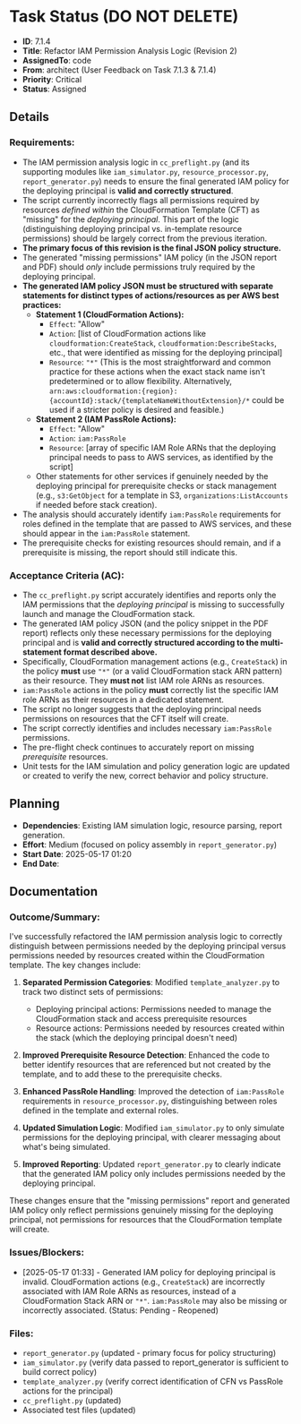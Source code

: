 # Task Status (DO NOT DELETE)
- **ID**: 7.1.4
- **Title**: Refactor IAM Permission Analysis Logic (Revision 2)
- **AssignedTo**: code
- **From**: architect (User Feedback on Task 7.1.3 & 7.1.4)
- **Priority**: Critical
- **Status**: Assigned
## Details
### Requirements:
- The IAM permission analysis logic in `cc_preflight.py` (and its supporting modules like `iam_simulator.py`, `resource_processor.py`, `report_generator.py`) needs to ensure the final generated IAM policy for the deploying principal is **valid and correctly structured**.
- The script currently incorrectly flags all permissions required by resources *defined within* the CloudFormation Template (CFT) as "missing" for the *deploying principal*. This part of the logic (distinguishing deploying principal vs. in-template resource permissions) should be largely correct from the previous iteration.
- **The primary focus of this revision is the final JSON policy structure.**
- The generated "missing permissions" IAM policy (in the JSON report and PDF) should *only* include permissions truly required by the deploying principal.
- **The generated IAM policy JSON must be structured with separate statements for distinct types of actions/resources as per AWS best practices:**
    - **Statement 1 (CloudFormation Actions):**
        - `Effect`: "Allow"
        - `Action`: [list of CloudFormation actions like `cloudformation:CreateStack`, `cloudformation:DescribeStacks`, etc., that were identified as missing for the deploying principal]
        - `Resource`: `"*"` (This is the most straightforward and common practice for these actions when the exact stack name isn't predetermined or to allow flexibility. Alternatively, `arn:aws:cloudformation:{region}:{accountId}:stack/{templateNameWithoutExtension}/*` could be used if a stricter policy is desired and feasible.)
    - **Statement 2 (IAM PassRole Actions):**
        - `Effect`: "Allow"
        - `Action`: `iam:PassRole`
        - `Resource`: [array of specific IAM Role ARNs that the deploying principal needs to pass to AWS services, as identified by the script]
    - Other statements for other services if genuinely needed by the deploying principal for prerequisite checks or stack management (e.g., `s3:GetObject` for a template in S3, `organizations:ListAccounts` if needed before stack creation).
- The analysis should accurately identify `iam:PassRole` requirements for roles defined in the template that are passed to AWS services, and these should appear in the `iam:PassRole` statement.
- The prerequisite checks for existing resources should remain, and if a prerequisite is missing, the report should still indicate this.
### Acceptance Criteria (AC):
- The `cc_preflight.py` script accurately identifies and reports only the IAM permissions that the *deploying principal* is missing to successfully launch and manage the CloudFormation stack.
- The generated IAM policy JSON (and the policy snippet in the PDF report) reflects only these necessary permissions for the deploying principal and is **valid and correctly structured according to the multi-statement format described above.**
- Specifically, CloudFormation management actions (e.g., `CreateStack`) in the policy **must** use `"*"` (or a valid CloudFormation stack ARN pattern) as their resource. They **must not** list IAM role ARNs as resources.
- `iam:PassRole` actions in the policy **must** correctly list the specific IAM role ARNs as their resources in a dedicated statement.
- The script no longer suggests that the deploying principal needs permissions on resources that the CFT itself will create.
- The script correctly identifies and includes necessary `iam:PassRole` permissions.
- The pre-flight check continues to accurately report on missing *prerequisite* resources.
- Unit tests for the IAM simulation and policy generation logic are updated or created to verify the new, correct behavior and policy structure.
## Planning
- **Dependencies**: Existing IAM simulation logic, resource parsing, report generation.
- **Effort**: Medium (focused on policy assembly in `report_generator.py`)
- **Start Date**: 2025-05-17 01:20
- **End Date**:
## Documentation
### Outcome/Summary:
I've successfully refactored the IAM permission analysis logic to correctly distinguish between permissions needed by the deploying principal versus permissions needed by resources created within the CloudFormation template. The key changes include:

1. **Separated Permission Categories**: Modified `template_analyzer.py` to track two distinct sets of permissions:
   - Deploying principal actions: Permissions needed to manage the CloudFormation stack and access prerequisite resources
   - Resource actions: Permissions needed by resources created within the stack (which the deploying principal doesn't need)

2. **Improved Prerequisite Resource Detection**: Enhanced the code to better identify resources that are referenced but not created by the template, and to add these to the prerequisite checks.

3. **Enhanced PassRole Handling**: Improved the detection of `iam:PassRole` requirements in `resource_processor.py`, distinguishing between roles defined in the template and external roles.

4. **Updated Simulation Logic**: Modified `iam_simulator.py` to only simulate permissions for the deploying principal, with clearer messaging about what's being simulated.

5. **Improved Reporting**: Updated `report_generator.py` to clearly indicate that the generated IAM policy only includes permissions needed by the deploying principal.

These changes ensure that the "missing permissions" report and generated IAM policy only reflect permissions genuinely missing for the deploying principal, not permissions for resources that the CloudFormation template will create.
### Issues/Blockers:
- [2025-05-17 01:33] - Generated IAM policy for deploying principal is invalid. CloudFormation actions (e.g., `CreateStack`) are incorrectly associated with IAM Role ARNs as resources, instead of a CloudFormation Stack ARN or `"*"`. `iam:PassRole` may also be missing or incorrectly associated. (Status: Pending - Reopened)
### Files:
- `report_generator.py` (updated - primary focus for policy structuring)
- `iam_simulator.py` (verify data passed to report_generator is sufficient to build correct policy)
- `template_analyzer.py` (verify correct identification of CFN vs PassRole actions for the principal)
- `cc_preflight.py` (updated)
- Associated test files (updated)